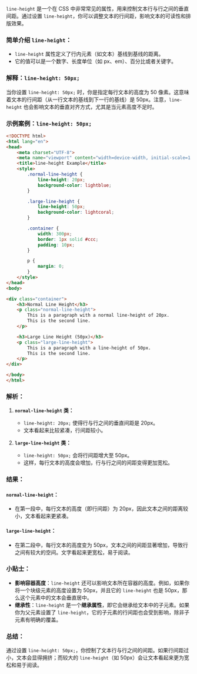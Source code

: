 `line-height` 是一个在 CSS 中非常常见的属性，用来控制文本行与行之间的垂直间距。通过设置 `line-height`，你可以调整文本的行间距，影响文本的可读性和排版效果。

### 简单介绍 `line-height`：
- `line-height` 属性定义了行内元素（如文本）基线到基线的距离。
- 它的值可以是一个数字、长度单位（如 px、em）、百分比或者关键字。

### 解释：`line-height: 50px;`
当你设置 `line-height: 50px;` 时，你是指定每行文本的高度为 50 像素。这意味着文本的行间距（从一行文本的基线到下一行的基线）是 50px。注意，`line-height` 也会影响文本的垂直对齐方式，尤其是当元素高度不足时。

### 示例案例：`line-height: 50px;`

```html
<!DOCTYPE html>
<html lang="en">
<head>
    <meta charset="UTF-8">
    <meta name="viewport" content="width=device-width, initial-scale=1.0">
    <title>line-height Example</title>
    <style>
        .normal-line-height {
            line-height: 20px;
            background-color: lightblue;
        }

        .large-line-height {
            line-height: 50px;
            background-color: lightcoral;
        }

        .container {
            width: 300px;
            border: 1px solid #ccc;
            padding: 10px;
        }

        p {
            margin: 0;
        }
    </style>
</head>
<body>

<div class="container">
    <h3>Normal Line Height</h3>
    <p class="normal-line-height">
        This is a paragraph with a normal line-height of 20px.
        This is the second line.
    </p>

    <h3>Large Line Height (50px)</h3>
    <p class="large-line-height">
        This is a paragraph with a line-height of 50px.
        This is the second line.
    </p>
</div>

</body>
</html>
```

### 解析：
1. **`normal-line-height` 类：**
   - `line-height: 20px;` 使得行与行之间的垂直间距是 20px。
   - 文本看起来比较紧凑，行间距较小。

2. **`large-line-height` 类：**
   - `line-height: 50px;` 会将行间距增大至 50px。
   - 这样，每行文本的高度会增加，行与行之间的间距变得更加宽松。

### 结果：

#### `normal-line-height`：
- 在第一段中，每行文本的高度（即行间距）为 20px，因此文本之间的距离较小，文本看起来更紧凑。

#### `large-line-height`：
- 在第二段中，每行文本的高度变为 50px，文本之间的间距显著增加，导致行之间有较大的空间。文字看起来更宽松，易于阅读。

### 小贴士：
- **影响容器高度**：`line-height` 还可以影响文本所在容器的高度。例如，如果你将一个块级元素的高度设置为 50px，并且它的 `line-height` 也是 50px，那么这个元素中的文本会垂直居中。
- **继承性**：`line-height` 是一个**继承属性**，即它会继承给文本中的子元素。如果你为父元素设置了 `line-height`，它的子元素的行间距也会受到影响，除非子元素有明确的覆盖。

### 总结：
通过设置 `line-height: 50px;`，你控制了文本行与行之间的间距。如果行间距过小，文本会显得拥挤；而较大的 `line-height`（如 50px）会让文本看起来更为宽松和易于阅读。